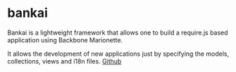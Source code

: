 bankai
======

Bankai is a lightweight framework that allows one to build
a require.js based application using Backbone Marionette.

It allows the development of new applications just by specifying
the models, collections, views and i18n files.
[Github]


[Github]: [www.github.com]